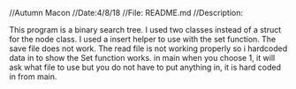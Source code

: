 //Autumn Macon
//Date:4/8/18
//File: README.md
//Description:

This program is a binary search tree.
I used two classes instead of a struct for the node class.
I used a insert helper to use with the set function. The save file does not work.
The read file is not working properly so i hardcoded data in to show
the Set function works. in main when you choose 1, it will ask what file to use
but you do not have to put anything in, it is hard coded in from main. 

